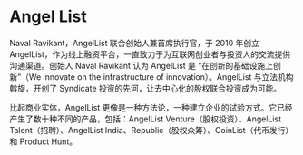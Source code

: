 # Angel List

Naval Ravikant，AngelList 联合创始人兼首席执行官，于 2010 年创立 AngelList，作为线上融资平台，一直致力于为互联网创业者与投资人的交流提供沟通渠道。创始人 Naval Ravikant 认为 AngelList 是 “在创新的基础设施上创新”（We innovate on the infrastructure of innovation）。AngelList 与立法机构斡旋，开创了 Syndicate 投资的先河，让去中心化的股权联合投资成为可能。

比起商业实体，AngelList 更像是一种方法论，一种建立企业的试验方式。它已经产生了数十种不同的产品，包括：AngelList Venture（股权投资）、AngelList Talent（招聘）、AngelList India、Republic（股权众筹）、CoinList（代币发行）和 Product Hunt。
